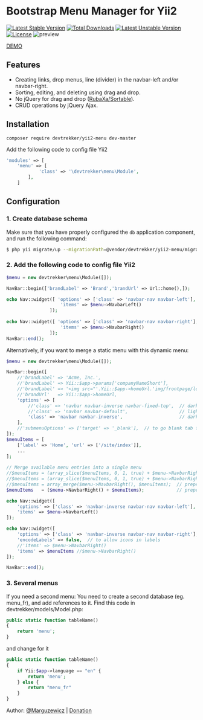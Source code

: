 Bootstrap Menu Manager for Yii2
================================

[![Latest Stable Version](https://poser.pugx.org/devtrekker/yii2-menu/v/stable)](https://packagist.org/packages/devtrekker/yii2-menu) [![Total Downloads](https://poser.pugx.org/devtrekker/yii2-menu/downloads)](https://packagist.org/packages/devtrekker/yii2-menu) [![Latest Unstable Version](https://poser.pugx.org/devtrekker/yii2-menu/v/unstable)](https://packagist.org/packages/devtrekker/yii2-menu) [![License](https://poser.pugx.org/devtrekker/yii2-menu/license)](https://packagist.org/packages/devtrekker/yii2-menu)
![preview](http://devtrekker.net/imgs/yii2-menu2.png)

[DEMO](http://yii2-menu.devtrekker.net/menu)

## Features

 * Creating links, drop menus, line (divider) in the navbar-left and/or navbar-right.
 * Sorting, editing, and deleting using drag and drop.
 * No jQuery for drag and drop ([RubaXa/Sortable](https://github.com/RubaXa/Sortable)).
 * CRUD operations by jQuery Ajax.
 
## Installation
```
composer require devtrekker/yii2-menu dev-master
```

Add the following code to config file Yii2
```php
'modules' => [
	'menu' => [
            'class' => '\devtrekker\menu\Module',
        ],
	]
```

## Configuration

### 1. Create database schema

Make sure that you have properly configured the `db` application component,
and run the following command:

```bash
$ php yii migrate/up --migrationPath=@vendor/devtrekker/yii2-menu/migrations

```


### 2. Add the following code to config file Yii2

```php
$menu = new devtrekker\menu\Module([]);

NavBar::begin(['brandLabel' => 'Brand','brandUrl' => Url::home(),]);

echo Nav::widget([ 'options' => ['class' => 'navbar-nav navbar-left'],
					'items' => $menu->NavbarLeft() 
				]);	
					
echo Nav::widget([ 'options' => ['class' => 'navbar-nav navbar-right'],
					'items' => $menu->NavbarRight()
				]);
NavBar::end();

```

Alternatively, if you want to merge a static menu with this dynamic menu:
```php
$menu = new devtrekker\menu\Module([]);

NavBar::begin([
    //'brandLabel' => 'Acme, Inc.',
    //'brandLabel' => Yii::$app->params['companyNameShort'],
    //'brandLabel' => '<img src="'.Yii::$app->homeUrl.'img/frontpage/logo.png" style="margin: -10px; height: 40px;" valign="left">',
    //'brandUrl'   => Yii::$app->homeUrl,
    'options' => [
        //'class' => 'navbar navbar-inverse navbar-fixed-top',  // dark theme
        //'class' => 'navbar navbar-default',                   // light theme
        'class' => 'navbar navbar-inverse',                     // dark theme
    ],
    //'submenuOptions' => ['target' => '_blank'],  // to go blank tab for each menu item
]);
$menuItems = [
    ['label' => 'Home', 'url' => ['/site/index']],
    ...
];    
                
// Merge available menu entries into a single menu
//$menuItems = (array_slice($menuItems, 0, 1, true) + $menu->NavbarRight() + array_slice($menuItems, 1, count($menuItems)-1, true));  // insert in a specific index, using array union (duplicate items with numeric keys in 2nd array are ignored)
//$menuItems = (array_slice($menuItems, 0, 1, true) + $menu->NavbarRight() + $menuItems);  // insert in a specific index, using array union (duplicate items with numeric keys in 2nd array are ignored)
//$menuItems = array_merge($menu->NavbarRight(), $menuItems);  // prepend, using array merge (duplicate items with numeric keys get appended)
$menuItems   = ($menu->NavbarRight() + $menuItems);            // prepend, using array union (duplicate items with numeric keys in 2nd array are ignored)

echo Nav::widget([ 
    'options' => ['class' => 'navbar-inverse navbar-nav navbar-left'],
    'items' => $menu->NavbarLeft() 
]);	

echo Nav::widget([ 
    'options' => ['class' => 'navbar-inverse navbar-nav navbar-right'],
    'encodeLabels' => false,  // to allow icons in labels
    //'items' => $menu->NavbarRight()
    'items' => $menuItems //$menu->NavbarRight()
]);

NavBar::end();
```

### 3. Several menus
If you need a second menu:
You need to create a second database (eg. menu_fr), and add references to it. Find this code in devtrekker/models/Model.php:
```php
public static function tableName() 
{ 
	return 'menu'; 
}
```
and change for it

```php
public static function tableName() 
{ 
	if Yii:$app->language == "en" {
		return 'menu'; 
	} else {
	 	return "menu_fr"
	}
}
```
Author: [@Marguzewicz](https://twitter.com/Marguzewicz) | [Donation](https://www.paypal.com/cgi-bin/webscr?cmd=_donations&business=patriota%40or7%2eeu&lc=PL&item_name=Rafal%20Marguzewicz&no_note=1&no_shipping=1&currency_code=EUR&bn=PP%2dDonationsBF%3abtn_donateCC_LG%2egif%3aNonHosted)
